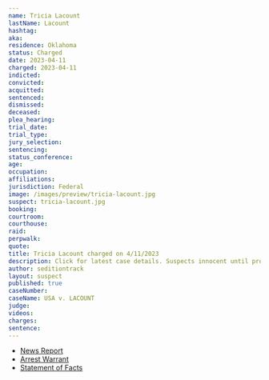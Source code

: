 ```yaml
---
name: Tricia Lacount
lastName: Lacount
hashtag: 
aka:
residence: Oklahoma
status: Charged
date: 2023-04-11
charged: 2023-04-11
indicted:
convicted:
acquitted:
sentenced:
dismissed:
deceased:
plea_hearing:
trial_date:
trial_type:
jury_selection:
sentencing:
status_conference:
age:
occupation:
affiliations:
jurisdiction: Federal
image: /images/preview/tricia-lacount.jpg
suspect: tricia-lacount.jpg
booking:
courtroom:
courthouse:
raid:
perpwalk:
quote:
title: Tricia Lacount charged on 4/11/2023
description: Click for latest case details. Suspects innocent until proven guilty.
author: seditiontrack
layout: suspect
published: true
caseNumber: 
caseName: USA v. LACOUNT
judge:
videos:
charges:
sentence:
---
```

- [News Report](https://tulsaworld.com/news/local/crime-and-courts/tulsa-woman-charged-with-illegally-entering-u-s-capitol-jan-6/article_5110e8aa-def6-11ed-a170-6703f14dab1d.html)
- [Arrest Warrant](https://storage.courtlistener.com/recap/gov.uscourts.dcd.254054/gov.uscourts.dcd.254054.5.0_1.pdf)
- [Statement of Facts](https://storage.courtlistener.com/recap/gov.uscourts.dcd.254053/gov.uscourts.dcd.254053.1.1.pdf)
